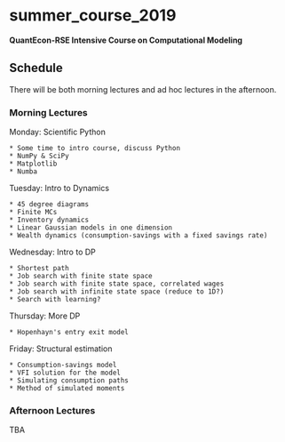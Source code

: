 # summer_course_2019

**QuantEcon-RSE Intensive Course on Computational Modeling**


## Schedule

There will be both morning lectures and ad hoc lectures in the afternoon.

### Morning Lectures

Monday: Scientific Python

    * Some time to intro course, discuss Python
    * NumPy & SciPy
    * Matplotlib
    * Numba

Tuesday: Intro to Dynamics

    * 45 degree diagrams
    * Finite MCs
    * Inventory dynamics
    * Linear Gaussian models in one dimension
    * Wealth dynamics (consumption-savings with a fixed savings rate)

Wednesday: Intro to DP

    * Shortest path
    * Job search with finite state space
    * Job search with finite state space, correlated wages
    * Job search with infinite state space (reduce to 1D?)
    * Search with learning?

Thursday: More DP

    * Hopenhayn's entry exit model

Friday: Structural estimation

    * Consumption-savings model
    * VFI solution for the model
    * Simulating consumption paths
    * Method of simulated moments

### Afternoon Lectures

TBA
